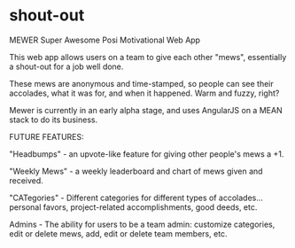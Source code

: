 # shout-out
MEWER
Super Awesome Posi Motivational Web App

This web app allows users on a team to give each other "mews", essentially a shout-out for a job well done.

These mews are anonymous and time-stamped, so people can see their accolades, what it was for, and when it happened. Warm and fuzzy, right?

Mewer is currently in an early alpha stage, and uses AngularJS on a MEAN stack to do its business.

FUTURE FEATURES:

"Headbumps" - an upvote-like feature for giving other people's mews a +1.

"Weekly Mews" - a weekly leaderboard and chart of mews given and received.

"CATegories" - Different categories for different types of accolades... personal favors, project-related accomplishments, good deeds, etc.

Admins - The ability for users to be a team admin: customize categories, edit or delete mews, add, edit or delete team members, etc.

